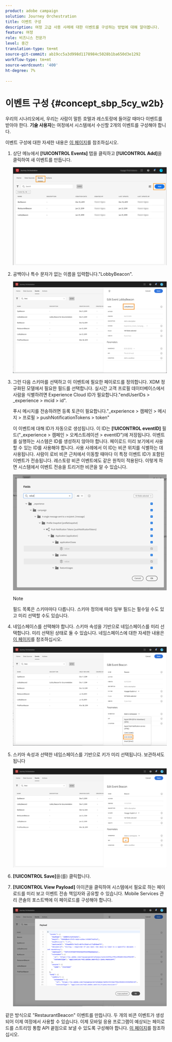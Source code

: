 ```yaml
---
product: adobe campaign
solution: Journey Orchestration
title: 이벤트 구성
description: 여정 고급 사용 사례에 대한 이벤트를 구성하는 방법에 대해 알아봅니다.
feature: 여정
role: 비즈니스 전문가
level: 중간
translation-type: tm+mt
source-git-commit: ab19cc5a3d998d1178984c5028b1ba650d3e1292
workflow-type: tm+mt
source-wordcount: '400'
ht-degree: 7%

---
```



# 이벤트 구성 {#concept_sbp_5cy_w2b}

우리의 시나리오에서, 우리는 사람이 말튼 호텔과 레스토랑에 들어갈 때마다 이벤트를 받아야 한다. **기술 사용자**&#x200B;는 여정에서 시스템에서 수신할 2개의 이벤트를 구성해야 합니다.

이벤트 구성에 대한 자세한 내용은 [이 페이지](../event/about-events.md)를 참조하십시오.

1. 상단 메뉴에서 **[!UICONTROL Events]** 탭을 클릭하고 **[!UICONTROL Add]**&#x200B;을 클릭하여 새 이벤트를 만듭니다.

   ![](../assets/journeyuc1_1.png)

1. 공백이나 특수 문자가 없는 이름을 입력합니다.&quot;LobbyBeacon&quot;.

   ![](../assets/journeyuc2_1.png)

1. 그런 다음 스키마를 선택하고 이 이벤트에 필요한 페이로드를 정의합니다. XDM 정규화된 모델에서 필요한 필드를 선택합니다. 실시간 고객 프로필 데이터베이스에서 사람을 식별하려면 Experience Cloud ID가 필요합니다.&quot;endUserIDs > _experience > mcid > id&quot;.

   푸시 메시지를 전송하려면 등록 토큰이 필요합니다.&quot;_experience > 캠페인 > 메시지 > 프로필 > pushNotificationTokens > token&quot;

   이 이벤트에 대해 ID가 자동으로 생성됩니다. 이 ID는 **[!UICONTROL eventID]** 필드(&quot;_experience > 캠페인 > 오케스트레이션 > eventID&quot;)에 저장됩니다. 이벤트를 실행하는 시스템은 ID를 생성하지 않아야 합니다. 페이로드 미리 보기에서 사용할 수 있는 ID를 사용해야 합니다. 사용 사례에서 이 ID는 비콘 위치를 식별하는 데 사용됩니다. 사람이 로비 비콘 근처에서 이동할 때마다 이 특정 이벤트 ID가 포함된 이벤트가 전송됩니다. 레스토랑 비콘 이벤트에도 같은 원칙이 적용된다. 이렇게 하면 시스템에서 이벤트 전송을 트리거한 비콘을 알 수 있습니다.

   ![](../assets/journeyuc2_2.png)

   >[!NOTE]
   >
   >필드 목록은 스키마마다 다릅니다. 스키마 정의에 따라 일부 필드는 필수일 수도 있고 미리 선택할 수도 있습니다.

1. 네임스페이스를 선택해야 합니다. 스키마 속성을 기반으로 네임스페이스를 미리 선택합니다. 미리 선택된 상태로 둘 수 있습니다. 네임스페이스에 대한 자세한 내용은 [이 페이지](../event/selecting-the-namespace.md)를 참조하십시오.

   ![](../assets/journeyuc2_4.png)

1. 스키마 속성과 선택한 네임스페이스를 기반으로 키가 미리 선택됩니다. 보관하셔도 됩니다

   ![](../assets/journeyuc2_4bis.png)

1. **[!UICONTROL Save]**&#x200B;을(를) 클릭합니다.

1. **[!UICONTROL View Payload]** 아이콘을 클릭하여 시스템에서 필요로 하는 페이로드를 미리 보고 이벤트 전송 책임자와 공유할 수 있습니다.  Mobile Services 관리 콘솔의 포스트백에 이 페이로드를 구성해야 합니다.

   ![](../assets/journeyuc2_5.png)

같은 방식으로 &quot;RestaurantBeacon&quot; 이벤트를 만듭니다. 두 개의 비콘 이벤트가 생성되어 이제 여정에서 사용할 수 있습니다. 이제 모바일 응용 프로그램이 예상되는 페이로드를 스트리밍 통합 API 끝점으로 보낼 수 있도록 구성해야 합니다. [이 페이지](../event/additional-steps-to-send-events-to-journey-orchestration.md)를 참조하십시오.
